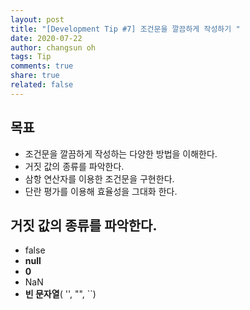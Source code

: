 ```yaml
---
layout: post
title: "[Development Tip #7] 조건문을 깔끔하게 작성하기 "
date: 2020-07-22
author: changsun oh
tags: Tip
comments: true
share: true
related: false
---
```


## 목표

- 조건문을 깔끔하게 작성하는 다양한 방법을 이해한다.
- 거짓 값의 종류를 파악한다.
- 삼항 연산자를 이용한 조건문을 구현한다.
- 단란 평가를 이용해 효율성을 그대화 한다.

## 거짓 값의 종류를 파악한다.

- false
- **null**
- **0**
- NaN
- **빈 문자열**( '', "", ``)

